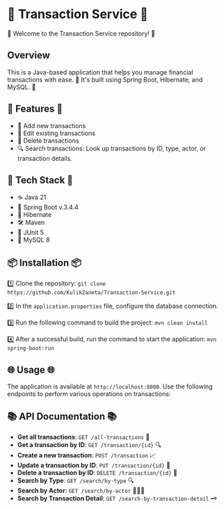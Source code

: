 # 🚀 Transaction Service 🚀

👋 Welcome to the Transaction Service repository! 🤗

**Overview**
------------
This is a Java-based application that helps you manage financial transactions with ease. 💸 It's built using Spring Boot, Hibernate, and MySQL. 🚀

## 🎉 Features 🎉

* 💸 Add new transactions
* 📝 Edit existing transactions
* 🚫 Delete transactions 
* 🔍 Search transactions: Look up transactions by ID, type, actor, or transaction details.

## 🤖 Tech Stack 🤖

* ☕ Java 21 
* 🌱 Spring Boot v.3.4.4
* 🐍  Hibernate
* 🛠️ Maven
* 🧪 JUnit 5
* 🐬 MySQL 8

## 📦 Installation 📦

1️⃣ Clone the repository: `git clone https://github.com/KulikZaneta/Transaction-Service.git`

2️⃣ In the `application.properties` file, configure the database connection.

3️⃣ Run the following command to build the project:
`mvn clean install`

4️⃣ After a successful build, run the command to start the application:
`mvn spring-boot:run`

## 🌐 Usage 🌐

The application is available at `http://localhost:8080`. Use the following endpoints to perform various operations on transactions:

## 📚 API Documentation 📚

* **Get all transactions**: `GET /all-transactions` 📝
* **Get a transaction by ID**: `GET /transaction/{id}` 🔍
* **Create a new transaction**: `POST /transaction` 📈
* **Update a transaction by ID**: `PUT /transaction/{id}` 📝
* **Delete a transaction by ID**: `DELETE /transaction/{id}` 🚫
* **Search by Type**: `GET /search/by-type` 🔍
* **Search by Actor**: `GET /search/by-actor` 🧑‍🤝‍🧑
* **Search by Transaction Detail**: `GET /search-by-transaction-detail` 🗝️

